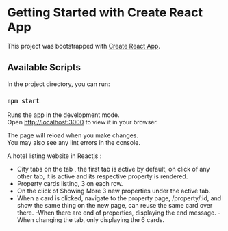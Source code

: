 # Getting Started with Create React App

This project was bootstrapped with [Create React App](https://github.com/facebook/create-react-app).

## Available Scripts

In the project directory, you can run:

### `npm start`

Runs the app in the development mode.\
Open [http://localhost:3000](http://localhost:3000) to view it in your browser.

The page will reload when you make changes.\
You may also see any lint errors in the console.

A hotel listing website in Reactjs :

- City tabs on the tab , the
first tab is active by default, on click of any other tab,
it is active and its respective property is rendered.
- Property cards listing, 3 on each row.
- On the click of Showing More 3 new properties under the
active tab.
- When a card is clicked, navigate to the property page,
/property/:id, and show the same thing on the new page, can
reuse the same card over there.
-When there are end of properties, displaying the end message.
-When changing the tab, only displaying the 6 cards.